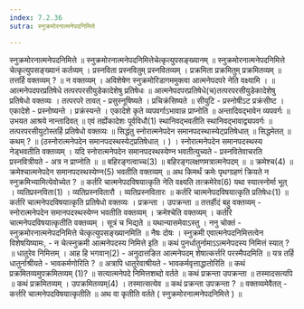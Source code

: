 ```yaml
---
index: 7.2.36
sutra: स्नुक्रमोरनात्मनेपदनिमित्ते

---
```

 स्नुक्रमोरनात्मनेपदनिमित्ते ॥ स्नुक्रमोरनात्मनेपदनिमित्तेचेत्कृत्युपसङ्ख्यानम् ॥ स्नुक्रमोरनात्मनेपदनिमित्ते चेत्कृत्युपसङ्ख्यानं कर्तव्यम् । प्रस्नविता प्रस्नवितुम् प्रस्नवितव्यम् । प्रक्रमिता प्रक्रमितुम् प्रक्रमितव्यम् ॥ तत्तर्हि वक्तव्यम् ? ॥ न वक्तव्यम् । अविशेषेण स्नुक्रमोरिडागममुक्त्वा आत्मनेपदपरे नेति वक्ष्यामि । ॥ आत्मनेपदपरप्रतिषेधे तत्परपरसीयुडेकादेशेषु प्रतिषेधः ॥ आत्मनेपदपरप्रतिषेधे(च)तत्परपरसीयुडेकादेशेषु प्रतिषेधो वक्तव्यः । तत्परपरे तावत् - प्रसुस्नूषिष्यते । प्रचिक्रंसिष्यते ॥ सीयुटि - प्रस्नोषीऽट प्रक्रंसीष्ट । एकादेशे -  प्रस्नोष्यन्ते । प्रक्रंस्यन्ते । एकादेशे कृते व्यपवर्गाऽभावान्न प्राप्नोति ॥ अन्तादिवद्भावेन व्यपवर्गः ॥ उभयत आश्रये नान्तादिवत् ॥ एवं तर्ह्येकादेशः पूर्वविधौ(1) स्थानिवद्भवतीति स्थानिवद्भावाद्व्यपवर्गः ॥ तत्परपरसीयुटोस्तर्हि प्रतिषेधो वक्तव्यः ॥ सिद्धंतु स्नोरात्मनेपदेन समानपदस्थास्येट्प्रतिषेधात् ॥ सिद्धमेतत् ॥ कथम् ? ॥ (ठस्नोरात्मनेपदेन समानपदस्थस्येट्प्रतिषेधात् । ) । स्नोरात्मनेपदेन समानपदस्थस्य नेड्भवतीति वक्तव्यम् । यदि स्नोरात्मनेपदेन समानपदस्थस्येण्न भवतीत्युच्यते - प्रस्नवितेवाचरति प्रस्नवित्रीयते - अत्र न प्राप्नोति ॥ ॥ बहिरङ्गत्वाच्च(3) ॥ बहिरङ्गलक्षणमत्रात्मनेपदम् ॥ ॥ क्रमेश्च(4) ॥ क्रमेश्चात्मनेपदेन समानपदस्थस्येण्न(5) भवतीति वक्तव्यम् ॥ अथ किमर्थं क्रमेः पृथग्ग्रहणं क्रियते न स्नुक्रमिभ्यामित्येवोच्येत ? ॥ कर्तरि चात्मनेपदविषयात्कृति नेति वक्ष्यति तत्क्रमेरेव(6) यथा स्यात्स्नोर्मा भूत् । व्यतिप्रस्नविता(1) । व्यतिप्रस्नवितारौ । व्यतिप्रस्नवितारः ॥ कर्तरि चात्मनेपदविषयात्कृति प्रतिषेधः(1) ॥ कर्तरि चात्मनेपदविषयात्कृति प्रतिषेधो वक्तव्यः । प्रक्रन्ता । उपक्रन्ता ॥ तत्तर्हीदं बहु वक्तव्यम्  -  स्नोरात्मनेपदेन समानपदस्थस्येण्न भवतीति वक्तव्यम् । क्रमेश्चेति वक्तव्यम् । कर्तरि चात्मनेपदविषयात्कृतीति वक्तव्यम् । सूत्रं च भिद्यते ॥ यथान्यासमेवाऽस्तु । ननु चोक्तं -  स्नुक्रमोरनात्मनेपदनिमित्ते चेत्कृत्युपसङ्ख्यानमिति ॥ नैषः दोषः । स्नुक्रमी एवात्मनेपदनिमित्तत्वेन विशेषयिष्यामः,  - न चेत्स्नुक्रमी आत्मनेपदस्य निमित्ते इति ॥ कथं पुनर्धातुर्नामाऽऽत्मनेपदस्य निमित्तं स्यात् ? ॥ धातुरेव निमित्तम् । आह हि भगवान्(2) - अनुदात्तङित आत्मनेपदम् शेषात्कर्त्तरि परस्मैपदमिति ॥ यत्र तर्हि धातुर्नाश्रीयते - भावकर्मणोरिति ? ॥ अत्रापि धातुरेवाश्रीयते -  भावकर्मवृत्ताद्धातोरिति ॥ कथं प्रक्रमितव्यमुपक्रमितव्यम् (1)? ॥ सत्यात्मनेपदे निमित्तशब्दो वर्तते ॥ कथं प्रक्रन्ता उपक्रन्ता ॥ तस्मादसत्यपि ॥ कथं प्रक्रमितव्यम् । उपक्रमितव्यम्(4) । तस्मात्सत्येव ॥ कथं प्रक्रन्ता उपक्रन्ता ? ॥ वक्तव्यमेवैतत्  -  कर्त्तरि चात्मनेपदविषयात्कृतीति ॥ अथ वा कृतीति वर्तते ( स्नुक्रमोरनात्मनेपदनिमित्ते ) ॥ 